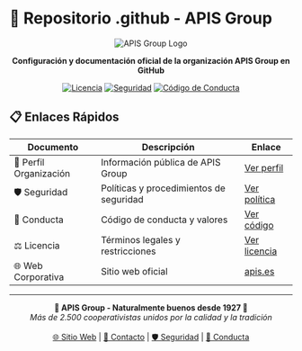 # 📁 Repositorio .github - APIS Group

<div align="center">
  <img src="profile/assets/trilogo.avif" alt="APIS Group Logo">
  
  **Configuración y documentación oficial de la organización APIS Group en GitHub**
  
  [![Licencia](https://img.shields.io/badge/Licencia-Propietaria-red)](./LICENSE)
  [![Seguridad](https://img.shields.io/badge/Seguridad-Política_Activa-green)](./SECURITY.md)
  [![Código de Conducta](https://img.shields.io/badge/Código_de_Conducta-v2.0-blue)](./CODE_OF_CONDUCT.md)
</div>

## 📋 Enlaces Rápidos

| Documento | Descripción | Enlace |
|-----------|-------------|--------|
| 🏢 Perfil Organización | Información pública de APIS Group | [Ver perfil](./profile/README.md) |
| 🛡️ Seguridad | Políticas y procedimientos de seguridad | [Ver política](./SECURITY.md) |
| 🤝 Conducta | Código de conducta y valores | [Ver código](./CODE_OF_CONDUCT.md) |
| ⚖️ Licencia | Términos legales y restricciones | [Ver licencia](./LICENSE) |
| 🌐 Web Corporativa | Sitio web oficial | [apis.es](https://apis.es) |

---

<div align="center">
  <strong>🍅 APIS Group - Naturalmente buenos desde 1927 🍅</strong>
  <br>
  <em>Más de 2.500 cooperativistas unidos por la calidad y la tradición</em>
  <br><br>
  <a href="https://apis.es">🌐 Sitio Web</a> |
  <a href="mailto:info@apis.es">📧 Contacto</a> |
  <a href="./SECURITY.md">🛡️ Seguridad</a> |
  <a href="./CODE_OF_CONDUCT.md">🤝 Conducta</a>
</div>